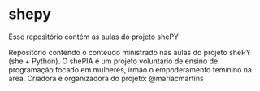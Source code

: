 # shepy
Esse repositório contém as aulas do projeto shePY

Repositório contendo o conteúdo ministrado nas aulas do projeto shePY (she + Python). O shePIA é um projeto voluntário de ensino de programação focado em mulheres, irmão o empoderamento feminino na área.
Criadora e   organizadora do projeto: @mariacmartins
